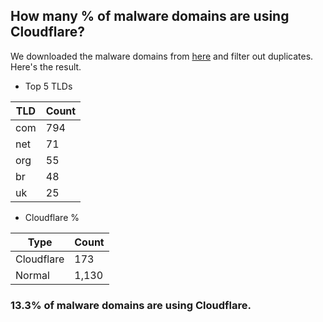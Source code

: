 ## How many % of malware domains are using Cloudflare?


We downloaded the malware domains from [here](https://urlhaus.abuse.ch) and filter out duplicates.
Here's the result.


[//]: # (start replacement)


- Top 5 TLDs

| TLD | Count |
| --- | --- |
| com | 794 |
| net | 71 |
| org | 55 |
| br | 48 |
| uk | 25 |


- Cloudflare %

| Type | Count |
| --- | --- |
| Cloudflare | 173 |
| Normal | 1,130 |


### 13.3% of malware domains are using Cloudflare.